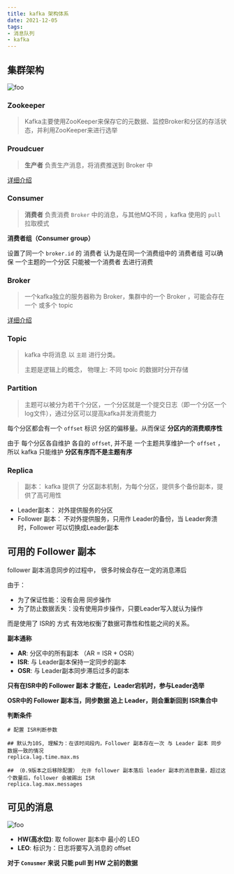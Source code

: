 ```yaml
---
title: kafka 架构体系
date: 2021-12-05
tags:
- 消息队列
- kafka
---
```


## 集群架构

<img :src="$withBase('/middleware/kafka/kafka架构图.png')" alt="foo">

### Zookeeper

> Kafka主要使用ZooKeeper来保存它的元数据、监控Broker和分区的存活状态，并利用ZooKeeper来进行选举


### Proudcuer

> **生产者**  负责生产消息，将消费推送到 Broker 中

[详细介绍](./prooducer.html)

### Consumer

> **消费者** 负责消费 `Broker` 中的消息，与其他MQ不同 ，kafka 使用的 `pull` 拉取模式


**消费者组（Consumer group）**

设置了同一个 `broker.id` 的 消费者 认为是在同一个消费组中的
消费者组 可以确保 一个主题的一个分区 只能被一个消费者 去进行消费

### Broker

> 一个kafka独立的服务器称为 Broker，集群中的一个 Broker ，可能会存在一个 或多个 topic

[详细介绍](./consumer.html) 

### Topic

> kafka 中将消息 以 `主题` 进行分类。
>
> 主题是逻辑上的概念， 物理上:  不同 tpoic 的数据时分开存储 



### Partition

> 主题可以被分为若干个分区，一个分区就是一个提交日志（即一个分区一个log文件），通过分区可以提高kafka并发消费能力

每个分区都会有一个 `offset` 标识 分区的偏移量。从而保证 **分区内的消费顺序性**

由于 每个分区各自维护 各自的 `offset`,  并不是 一个主题共享维护一个 `offset` ， 所以 kafka 只能维护 **分区有序而不是主题有序**



### Replica

>  副本： kafka 提供了 分区副本机制，为每个分区，提供多个备份副本，提供了高可用性

- Leader副本： 对外提供服务的分区
- Follower 副本： 不对外提供服务，只用作 Leader的备份，当 Leader奔溃时，Follower 可以切换成Leader副本



## 可用的 Follower 副本

follower 副本消息同步的过程中， 很多时候会存在一定的消息滞后

由于：

- 为了保证性能：没有会用 同步操作
- 为了防止数据丢失：没有使用异步操作，只要Leader写入就认为操作

而是使用了 ISR的 方式 有效地权衡了数据可靠性和性能之间的关系。



**副本通称**

- **AR**: 分区中的所有副本 （AR = ISR + OSR）
- **ISR**: 与 Leader副本保持一定同步的副本
- **OSR**:  与 Leader副本同步滞后过多的副本



**只有在ISR中的 Follower 副本 才能在，Leader宕机时，参与Leader选举**

**OSR中的 Follower 副本当，同步数据 追上 Leader，则会重新回到 ISR集合中**



**判断条件**

```shell
# 配置 ISR判断参数

## 默认为10S, 理解为：在该时间段内，Follower 副本存在一次 与 Leader 副本 同步 数据一致的情况
replica.lag.time.max.ms

## （0.9版本之后移除配置） 允许 follower 副本落后 leader 副本的消息数量，超过这个数量后，follower 会被踢出 ISR  
replica.lag.max.messages 
```


## 可见的消息

<img :src="$withBase('/middleware/kafka/kafka可见消息.png')" alt="foo">

- **HW(高水位)**: 取 follower 副本中 最小的 LEO  
- **LEO**: 标识为：日志将要写入消息的 offset



**对于 `Conusmer` 来说 只能 pull 到 HW 之前的数据**


























